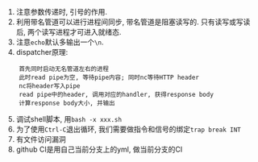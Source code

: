 1. 注意参数传递时, 引号的作用.
2. 利用带名管道可以进行进程间同步, 带名管道是阻塞读写的. 只有读写或写读后, 两个读写进程才可进入就绪态.
3. 注意`echo`默认多输出一个`\n`.
4. dispatcher原理:  
```
    首先同时启动无名管道左右的进程
    此时read pipe为空, 等待pipe内容; 同时nc等待HTTP header
    nc将header写入pipe
    read pipe中的header, 调用对应的handler, 获得response body
    计算response body大小, 并输出
```
5. 调试shell脚本, 用`bash -x xxx.sh`
6. 为了使用`Ctrl-C`退出循环, 我们需要做指令和信号的绑定`trap break INT`
7. 有文件访问漏洞
8. github CI是用自己当前分支上的yml, 做当前分支的CI
